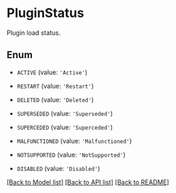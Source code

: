 # PluginStatus

Plugin load status.

## Enum

* `ACTIVE` (value: `'Active'`)

* `RESTART` (value: `'Restart'`)

* `DELETED` (value: `'Deleted'`)

* `SUPERSEDED` (value: `'Superseded'`)

* `SUPERCEDED` (value: `'Superceded'`)

* `MALFUNCTIONED` (value: `'Malfunctioned'`)

* `NOTSUPPORTED` (value: `'NotSupported'`)

* `DISABLED` (value: `'Disabled'`)

[[Back to Model list]](README.md#documentation-for-models) [[Back to API list]](README.md#documentation-for-api-endpoints) [[Back to README]](README.md)


